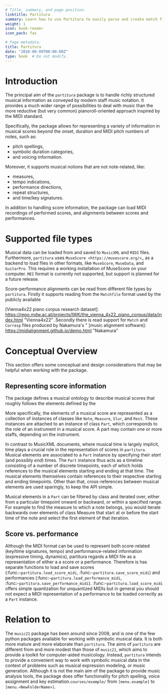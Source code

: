 ```yaml
---
# Title, summary, and page position.
linktitle: Partitura
summary: Learn how to use Partitura to easily parse and create match files. See now the software documentation, and tutorials.
weight: 1
icon: book-reader
icon_pack: fas

# Page metadata.
title: Partitura
date: "2018-09-09T00:00:00Z"
type: book  # Do not modify.
---
```


Introduction
============

The principal aim of the `partitura` package is to handle richly structured
musical information as conveyed by modern staff music notation. It provides
a much wider range of possibilities to deal with music than the more
reductive (but very common) pianoroll-oriented approach inspired by the
MIDI standard.

Specifically, the package allows for representing a variety of information
in musical scores beyond the onset, duration and MIDI pitch numbers of
notes, such as:

* pitch spellings,
* symbolic duration categories,
* and voicing information.

Moreover, it supports musical notions that are not note-related, like:

* measures,
* tempo indications,
* performance directions,
* repeat structures,
* and time/key signatures.

In addition to handling score information, the package can load MIDI recordings of
performed scores, and alignments between scores and performances.

Supported file types
====================

Musical data can be loaded from and saved to `MusicXML` and `MIDI`
files. Furthermore, `partitura` uses `MuseScore <https://musescore.org/>`_
as a backend to load files in other formats, like `MuseScore`, `MuseData`,
and `GuitarPro`. This requires a working installation of MuseScore on your
computer.
`MEI` format is currently not supported, but support is planned for a future release.

Score-performance alignments can be read from different file types by
`partitura`.  Firstly it supports reading from the `Matchfile` format used by
the publicly available 

[Vienna4x22 piano corpus research dataset]: https://repo.mdw.ac.at/projects/IWK/the_vienna_4x22_piano_corpus/data/index.html	"Vienna4x22" .Secondly there is read support for `Match` and `Corresp` files produced by
Nakamura's  "
[music alignment software]: https://midialignment.github.io/demo.html	"Nakamura"


Conceptual Overview
===================

This section offers some conceptual and design considerations that may be
helpful when working with the package.

Representing score information
------------------------------

The package defines a musical ontology to describe musical
scores that roughly follows the elements defined by the 

[MusicXML specification]: http://usermanuals.musicxml.com/MusicXML/MusicXML.htm

More specifically, the elements of a musical score are represented as a
collection of instances of classes like `Note`, `Measure`, `Slur`, and
`Rest`. These instances are attached to an instance of class `Part`, which
corresponds to the role of an instrument in a musical score. A part may
contain one or more staffs, depending on the instrument.

In contrast to MusicXML documents, where musical time is largely implicit,
time plays a crucial role in the representation of scores in
`partitura`. Musical elements are associated to a `Part` instance by
specifying their *start* (and possibly *end*) times. The `Part` instance
thus acts as a timeline consisting of a number of discrete timepoints, each
of which holds references to the musical elements starting and ending at
that time. The musical elements themselves contain references to their
respective starting and ending timepoints. Other than that,
cross-references between musical elements are used sparingly, to keep the
API simple.

Musical elements in a `Part` can be filtered by class and iterated over,
either from a particular timepoint onward or backward, or within a
specified range. For example to find the measure to which a note belongs,
you would iterate backwards over elements of class Measure that start at or
before the start time of the note and select the first element of that
iteration.


Score vs. performance
---------------------

Although the MIDI format can be used to represent both score-related
(key/time signatures, tempo) and performance-related information
(expressive timing, dynamics), partitura regards a MIDI file as a
representation of either a a score or a performance. Therefore is has
separate functions to load and save scores
(:func:`~partitura.load_score_midi`, :func:`~partitura.save_score_midi`)
and performances (:func:`~partitura.load_performance_midi`,
:func:`~partitura.save_performance_midi`). :func:`~partitura.load_score_midi`
offers simple quantization for unquantized MIDIs but in general you should
not expect a MIDI representation of a performance to be loaded correctly as
a `Part` instance.


Relation to 
=====================================================

[music21]: https://web.mit.edu/music21/	"musci21"

The `music21` package has been around since 2008, and is one of the few
python packages available for working with symbolic musical data. It is
both more mature and more elaborate than `partitura`.  The aims of
`partitura` are different from and more modest than those of `music21`,
which aims to provide a toolkit for computer-aided musicology. Instead,
`partitura` intends to provide a convenient way to work with symbolic
musical data in the context of problems such as musical expression
modeling, or music generation.  Although it is not the main aim of the
package to provide music analysis tools, the package does offer
functionality for pitch spelling, voice assignment and key estimation.`courses/example/` from `[menu.example]` to `[menu.<NewFolderName>]`.



